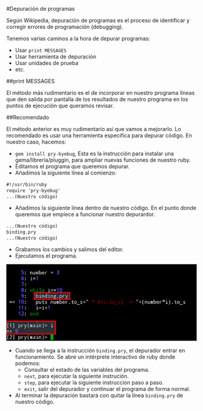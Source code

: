 

#Depuración de programas

Según Wikipedia, depuración de programas es el proceso de identificar y corregir
errores de programación (debugging).

Tenemos varias caminos a la hora de depurar programas:
* Usar `print MESSAGES`
* Usar herramienta de depuración
* Usar unidades de prueba
* etc.

##print MESSAGES

El método más rudimentario es el de incorporar en nuestro programa líneas
que den salida por pantalla de los resultados de nuestro programa en los puntos
de ejecución que queramos revisar.

##Recomendado

El método anterior es muy rudimentario así que vamos a mejorarlo.
Lo recomendado es usar una herramienta específica para depurar código.
En nuestro caso, hacemos:
* `gem install pry-byebug`, Esta es la instrucción para instalar una
gema/librería/pluggin, para ampliar nuevas funciones de nuestro ruby.
* Editamos el programa que queremos depurar.
* Añadimos la siguiente línea al comienzo:
```
#!/usr/bin/ruby
require 'pry-byebug'
...(Nuestro código)
```
* Añadimos la siguiente línea dentro de nuestro código. En el punto donde
queremos que empiece a funcionar nuestro depurardor.
```
...(Nuestro código)
binding.pry
...(Nuestro código)
```
* Grabamos los cambios y salimos del editor.
* Ejecutamos el programa.

![pry-byebug](./images/pry-byebug.png)

* Cuando se llega a la instrucción `binding.pry`, el depurador entrar en
funcionamiento. Se abre un intérprete interactivo de ruby donde podemos:
    * Consultar el estado de las variables del programa.
    * `next`, para ejecutar la siguiente instrución.
    * `step`, para ejecutar la siguiente instruccion paso a paso.
    * `exit`, salir del depurador y continuar el programa de forma normal.
* Al terminar la depuración bastará con quitar la línea `binding.pry` de nuestro código.
